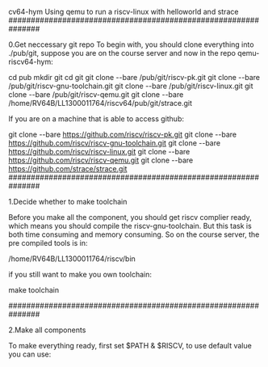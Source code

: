 cv64-hym
Using qemu to run a riscv-linux with helloworld and strace
###############################################################

0.Get neccessary git repo
To begin with, you should clone everything into ./pub/git, 
suppose you are on the course server and now in the 
repo qemu-riscv64-hym: 

cd pub
mkdir git
cd git
git clone --bare /pub/git/riscv-pk.git
git clone --bare /pub/git/riscv-gnu-toolchain.git
git clone --bare /pub/git/riscv-linux.git
git clone --bare /pub/git/riscv-qemu.git
git clone --bare /home/RV64B/LL1300011764/riscv64/pub/git/strace.git

If you are on a machine that is able to access github:

git clone --bare https://github.com/riscv/riscv-pk.git
git clone --bare https://github.com/riscv/riscv-gnu-toolchain.git
git clone --bare https://github.com/riscv/riscv-linux.git
git clone --bare https://github.com/riscv/riscv-qemu.git
git clone --bare https://github.com/strace/strace.git
###############################################################

1.Decide whether to make toolchain

Before you make all the component, you should get riscv complier
ready, which means you should compile the riscv-gnu-toolchain.
But this task is both time consuming and memory consuming. So on
the course server, the pre compiled tools is in:

/home/RV64B/LL1300011764/riscv/bin

if you still want to make you own toolchain:

make toolchain

###############################################################

2.Make all components

To make everything ready, first set $PATH & $RISCV, to use default
value you can use:

export RISCV=/home/RV64B/LL1300011764/riscv/
export PATH=$PATH:$RISCV/bin

or you can modify the directory to set your own path.
simply type:

make

Hopefully,everything will be ready.

###############################################################
3.Run riscv-linux on qemu

To run, type:

cd working
./qemu-riscv64/bin/qemu-system-riscv64 -kernel ./riscv-pk/build/bbl -nographic
###############################################################
